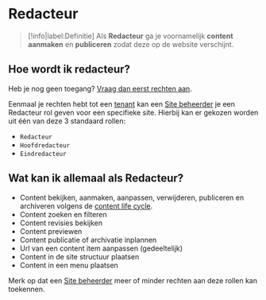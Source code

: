 # Redacteur

> [!info|label:Definitie]
> Als **Redacteur** ga je voornamelijk **content aanmaken** en **publiceren** zodat deze op de website verschijnt. 

## Hoe wordt ik redacteur?
Heb je nog geen toegang? [Vraag dan eerst rechten aan](/redactie/content/toegang-aanvragen).

Eenmaal je rechten hebt tot een [tenant](/redactie/content/tenants) kan een [Site beheerder](/redactie/content/site-beheerder) je een Redacteur rol geven voor een specifieke site. Hierbij kan er gekozen worden uit één van deze 3 standaard rollen: 
* `Redacteur`
* `Hoofdredacteur`
* `Eindredacteur`


## Wat kan ik allemaal als Redacteur?
* Content bekijken, aanmaken, aanpassen, verwijderen, publiceren en archiveren volgens de [content life cycle](/common/content/content-life-cycle).
* Content zoeken en filteren
* Content revisies bekijken
* Content previewen
* Content publicatie of archivatie inplannen
* Url van een content item aanpassen (gedeeltelijk)
* Content in de site structuur plaatsen
* Content in een menu plaatsen

Merk op dat een [Site beheerder](/redactie/content/site-beheerder) meer of minder rechten aan deze rollen kan toekennen. 
